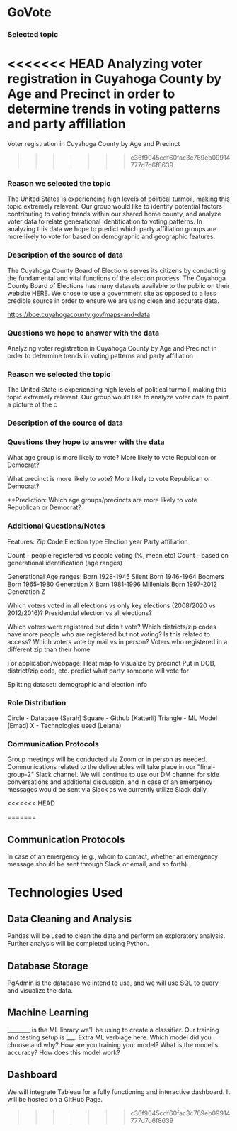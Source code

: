 # GoVote

### Selected topic
<<<<<<< HEAD
Analyzing voter registration in Cuyahoga County by Age and Precinct in order to determine trends in voting patterns and party affiliation
=======

Voter registration in Cuyahoga County by Age and Precinct
>>>>>>> c36f9045cdf60fac3c769eb09914777d7d6f8639

### Reason we selected the topic
The United States is experiencing high levels of political turmoil, making this topic extremely relevant. Our group would like to identify potential factors contributing to voting trends within our shared home county, and analyze voter data to relate generational identification to voting patterns. In analyzing this data we hope to predict which party affiliation groups are more likely to vote for based on demographic and geographic features.

### Description of the source of data
The Cuyahoga County Board of Elections serves its citizens by conducting the fundamental and vital functions of the election process. The Cuyahoga County Board of Elections has many datasets available to the public on their website HERE. We chose to use a government site as opposed to a less credible source in order to ensure we are using clean and accurate data. 

https://boe.cuyahogacounty.gov/maps-and-data

### Questions we hope to answer with the data

Analyzing voter registration in Cuyahoga County by Age and Precinct in order to determine trends in voting patterns and party affiliation

### Reason we selected the topic
The United State is experiencing high levels of political turmoil, making this topic extremely relevant. Our group would like to analyze voter data to paint a picture of the c

### Description of the source of data

### Questions they hope to answer with the data


What age group is more likely to vote? More likely to vote Republican or Democrat?

What precinct is more likely to vote? More likely to vote Republican or Democrat?


**Prediction: Which age groups/precincts are more likely to vote Republican or Democrat?

### Additional Questions/Notes

Features:
Zip Code
Election type
Election year
Party affiliation

Count - people registered vs people voting (%, mean etc)
Count - based on generational identification (age ranges)

Generational Age ranges:
Born 1928-1945 Silent
Born 1946-1964 Boomers
Born 1965-1980 Generation X
Born 1981-1996 Millenials
Born 1997-2012 Generation Z

Which voters voted in all elections vs only key elections (2008/2020 vs 2012/2016)?
Presidential election vs all elections?

Which voters were registered but didn't vote?
Which districts/zip codes have more people who are registered but not voting? Is this related to access?
Which voters vote by mail vs in person?
Voters who registered in a different zip than their home


For application/webpage:
Heat map to visualize by precinct
Put in DOB, district/zip code, etc. predict what party someone will vote for

Splitting dataset: demographic and election info

### Role Distribution

Circle - Database (Sarah)
Square - Github (Katterli)
Triangle - ML Model (Emad)
X - Technologies used (Leiana)


### Communication Protocols

Group meetings will be conducted via Zoom or in person as needed. Communications related to the deliverables will take place in our "final-group-2" Slack channel. We will continue to use our DM channel for side conversations and additional discussion, and in case of an emergency messages would be sent via Slack as we currently utilize Slack daily.



<<<<<<< HEAD

=======
## Communication Protocols
In case of an emergency (e.g., whom to contact, whether an emergency message should be sent through Slack or email, and so forth).


# Technologies Used

## Data Cleaning and Analysis
Pandas will be used to clean the data and perform an exploratory analysis. Further analysis will be completed using Python.
## Database Storage
PgAdmin is the database we intend to use, and we will use SQL to query and visualize the data.
## Machine Learning
________ is the ML library we'll be using to create a classifier. Our training and testing setup is ___. Extra ML verbiage here.
Which model did you choose and why?
How are you training your model?
What is the model's accuracy?
How does this model work?

## Dashboard
We will integrate Tableau for a fully functioning and interactive dashboard. It will be hosted on a GitHub Page.
>>>>>>> c36f9045cdf60fac3c769eb09914777d7d6f8639
